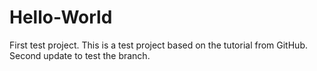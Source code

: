 # Hello-World
First test project.
This is a test project based on the tutorial from GitHub.
Second update to test the branch.
